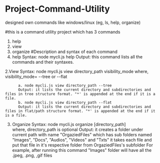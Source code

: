 # Project-Command-Utility
designed own commands like windows/linux (eg, ls, help, organize)

#this is a command utility project which has 3 commands 
  1. help
  2. view
  3. organize
#Description and syntax of each command
1. help
Syntax:  node mycli.js help
Output: this command lists all the commands and their syntaxes.

2.View 
Syntax:  node mycli.js view directory_path visibility_mode
          where,
              visibility_mode= --tree or --flat
              
          a. node mycli.js view directory_path --tree
          Output: it lists the current directory and subdirectories and files in tree structure format. "*' is appended at the end if it is a file.
          b. node mycli.js view directory_path --flat
          Output: it lists the current directory and subdirectories and files in flat/path structure format. "*' is appended at the end if it is a file.
          
 3. Organize
 Syntax:  node mycli.js organize [directory_path]    
          where, directory_path is optional
 Output: it creates a folder under current path with name "OrgaziedFiles" which has sub folders named "Images", "Docs", "Audios", "Videos" and "Txts"
         it takes each file and put that file in it's respective folder from OrgaziedFiles's subfolder
         For example, after running this command "Images" folder will have all the .jpeg, .png, ,gif files 
